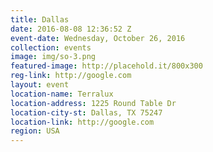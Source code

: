 ```yaml
---
title: Dallas
date: 2016-08-08 12:36:52 Z
event-date: Wednesday, October 26, 2016
collection: events
image: img/so-3.png
featured-image: http://placehold.it/800x300
reg-link: http://google.com
layout: event
location-name: Terralux
location-address: 1225 Round Table Dr
location-city-st: Dallas, TX 75247
location-link: http://google.com
region: USA
---
```

